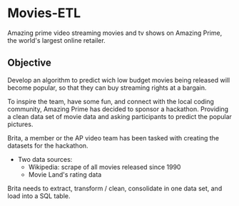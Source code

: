 # Movies-ETL

Amazing prime video
streaming movies and tv shows on Amazing Prime,
the world's largest online retailer.

## Objective

Develop an algorithm to predict wich low budget movies being released will become popular, so that they can buy streaming rights at a bargain.

To inspire the team, have some fun, and connect with the local coding community, Amazing Prime has decided to sponsor a hackathon. Providing a clean data set of movie data and asking participants to predict the popular pictures.

Brita, a member or the AP video team has been tasked with creating the datasets for the hackathon.

- Two data sources:
  - Wikipedia: scrape of all movies released since 1990
  - Movie Land's rating data
  
Brita needs to extract, transform / clean, consolidate in one data set, and load into a SQL table.
